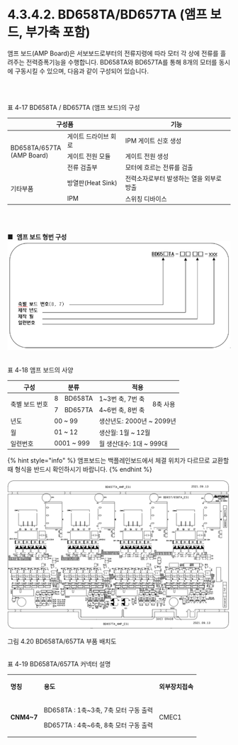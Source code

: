 ﻿# 4.3.4.2. BD658TA/BD657TA (앰프 보드, 부가축 포함)

앰프 보드(AMP Board)은 서보보드로부터의 전류지령에 따라 모터 각 상에 전류를 흘려주는 전력증폭기능을 수행합니다. BD658TA와 BD657TA를 통해 8개의 모터를 동시에 구동시킬 수 있으며, 다음과 같이 구성되어 있습니다.

<br><br>

표 4-17 BD658TA / BD657TA (앰프 보드)의 구성

<table>
<thead>
  <tr>
    <th colspan="2">구성품</th>
    <th>기능</th>
  </tr>
</thead>
<tbody>
  <tr>
    <td rowspan="6">BD658TA/657TA<br>(AMP Board)</td>
    <td>게이트 드라이브 회로</td>
    <td>IPM 게이트 신호 생성</td>
  </tr>
  <tr>
    <td>게이트 전원 모듈</td>
    <td>게이트 전원 생성</td>
  </tr>
  <tr>
    <td>전류 검출부</td>
    <td>모터에 흐르는 전류를 검출</td>
  </tr>
  <tr></tr>
  <tr></tr>
  <tr></tr>
  <tr>
    <td rowspan="4">기타부품</td>
    <td>방열판(Heat Sink)</td>
    <td>전력소자로부터 발생하는 열을 외부로 방출</td>
  </tr>
  <tr>
  <td>IPM</td>
  <td>스위칭 디바이스</td>
  </tr>
</tbody>
</table>

<br><br>

■  **앰프 보드 형번 구성**
![](../../../_assets/4.3.4.2_앰프보드형번구성.PNG)
<br><br>

표 4-18 앰프 보드의 사양

<table>
<thead>
  <tr>
    <th>구성</th>
    <th colspan="2">분류</th>
    <th colspan="2">적용</th>
  </tr>
</thead>
<tbody>
  <tr>
    <td rowspan="2">축별 보드 번호</td>
    <td>8</td>
    <td>BD658TA</td>
    <td>1~3번 축, 7번 축</td>
    <td rowspan="2">8축 사용</td>
  </tr>
  <tr>
    <td>7</td>
    <td>BD657TA</td>
    <td>4~6번 축, 8번 축</td>
  </tr>
  <tr>
    <td>년도</td>
    <td colspan="2">00 ~ 99</td>
    <td colspan="2">생산년도: 2000년 ~ 2099년</td>
  </tr>
  <tr>
    <td>월</td>
    <td colspan="2">01 ~ 12</td>
    <td colspan="2">생산월: 1월 ~ 12월</td>
  </tr>
  <tr>
    <td>일련번호</td>
    <td colspan="2">0001 ~ 999</td>
    <td colspan="2">월 생산대수: 1대 ~ 999대</td>
  </tr>
</tbody>
</table>

{% hint style="info" %}
앰프보드는 백플레인보드에서 체결 위치가 다르므로 교환할 때 형식을 반드시 확인하시기 바랍니다.
{% endhint %}

![](../../../_assets/4.3.4.2_앰프보드_BD658TA_부품배치도.PNG)

그림 4.20 BD658TA/657TA 부품 배치도
<br><br>


표 4-19 BD658TA/657TA 커넥터 설명

<table>
<tbody>
<tr class="odd">
<td><p><strong>명칭</strong></p></td>
<td><p><strong>용도</strong></p></td>
<td><p><strong>외부장치접속</strong></p></td>
</tr>
<tr class="even">
<td><p><strong>CNM4~7</strong></p></td>
<td><p>BD658TA : 1축~3축, 7축 모터 구동 출력</p>
<p>BD657TA : 4축~6축, 8축 모터 구동 출력</p></td>
<td><p>CMEC1</p></td>
</tr>

</tbody>
</table>

